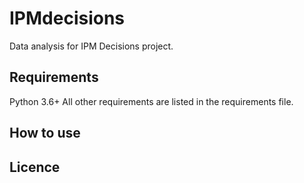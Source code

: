 # IPMdecisions
Data analysis for IPM Decisions project.

## Requirements
Python 3.6+
All other requirements are listed in the requirements file.

## How to use

## Licence
